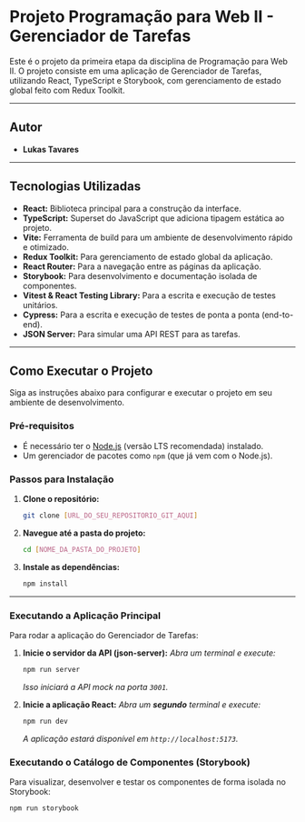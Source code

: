 # Projeto Programação para Web II - Gerenciador de Tarefas

Este é o projeto da primeira etapa da disciplina de Programação para Web II. O projeto consiste em uma aplicação de Gerenciador de Tarefas, utilizando React, TypeScript e Storybook, com gerenciamento de estado global feito com Redux Toolkit.

---

## Autor

* **Lukas Tavares**

---

## Tecnologias Utilizadas

* **React:** Biblioteca principal para a construção da interface.
* **TypeScript:** Superset do JavaScript que adiciona tipagem estática ao projeto.
* **Vite:** Ferramenta de build para um ambiente de desenvolvimento rápido e otimizado.
* **Redux Toolkit:** Para gerenciamento de estado global da aplicação.
* **React Router:** Para a navegação entre as páginas da aplicação.
* **Storybook:** Para desenvolvimento e documentação isolada de componentes.
* **Vitest & React Testing Library:** Para a escrita e execução de testes unitários.
* **Cypress:** Para a escrita e execução de testes de ponta a ponta (end-to-end).
* **JSON Server:** Para simular uma API REST para as tarefas.

---

## Como Executar o Projeto

Siga as instruções abaixo para configurar e executar o projeto em seu ambiente de desenvolvimento.

### Pré-requisitos

* É necessário ter o [Node.js](https://nodejs.org/) (versão LTS recomendada) instalado.
* Um gerenciador de pacotes como `npm` (que já vem com o Node.js).

### Passos para Instalação

1.  **Clone o repositório:**
    ```bash
    git clone [URL_DO_SEU_REPOSITORIO_GIT_AQUI]
    ```

2.  **Navegue até a pasta do projeto:**
    ```bash
    cd [NOME_DA_PASTA_DO_PROJETO]
    ```

3.  **Instale as dependências:**
    ```bash
    npm install
    ```

---

### Executando a Aplicação Principal

Para rodar a aplicação do Gerenciador de Tarefas:

1.  **Inicie o servidor da API (json-server):**
    *Abra um terminal e execute:*
    ```bash
    npm run server
    ```
    *Isso iniciará a API mock na porta `3001`.*

2.  **Inicie a aplicação React:**
    *Abra um **segundo** terminal e execute:*
    ```bash
    npm run dev
    ```
    *A aplicação estará disponível em `http://localhost:5173`.*

### Executando o Catálogo de Componentes (Storybook)

Para visualizar, desenvolver e testar os componentes de forma isolada no Storybook:

```bash
npm run storybook